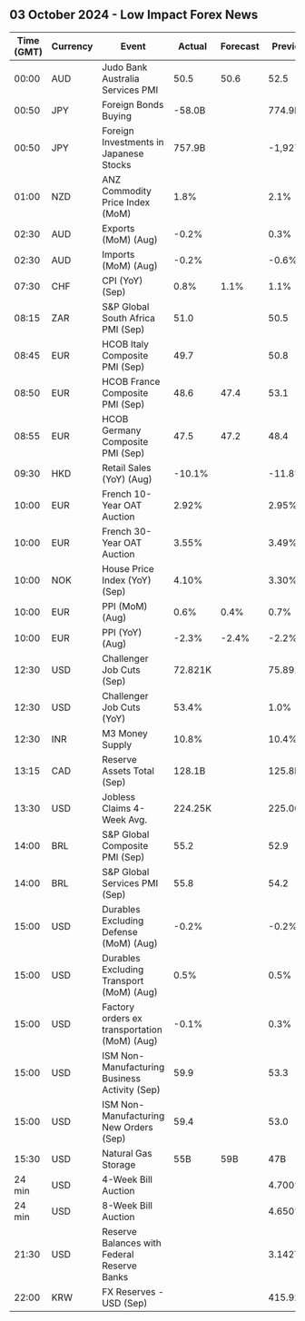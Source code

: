 ## 03 October 2024 - Low Impact Forex News

| Time (GMT) | Currency | Event | Actual | Forecast | Previous |
|------|----------|-------|--------|----------|----------|
| 00:00 | AUD | Judo Bank Australia Services PMI | 50.5 | 50.6 | 52.5 |
| 00:50 | JPY | Foreign Bonds Buying | -58.0B |  | 774.9B |
| 00:50 | JPY | Foreign Investments in Japanese Stocks | 757.9B |  | -1,927.7B |
| 01:00 | NZD | ANZ Commodity Price Index (MoM) | 1.8% |  | 2.1% |
| 02:30 | AUD | Exports (MoM) (Aug) | -0.2% |  | 0.3% |
| 02:30 | AUD | Imports (MoM) (Aug) | -0.2% |  | -0.6% |
| 07:30 | CHF | CPI (YoY) (Sep) | 0.8% | 1.1% | 1.1% |
| 08:15 | ZAR | S&P Global South Africa PMI (Sep) | 51.0 |  | 50.5 |
| 08:45 | EUR | HCOB Italy Composite PMI (Sep) | 49.7 |  | 50.8 |
| 08:50 | EUR | HCOB France Composite PMI (Sep) | 48.6 | 47.4 | 53.1 |
| 08:55 | EUR | HCOB Germany Composite PMI (Sep) | 47.5 | 47.2 | 48.4 |
| 09:30 | HKD | Retail Sales (YoY) (Aug) | -10.1% |  | -11.8% |
| 10:00 | EUR | French 10-Year OAT Auction | 2.92% |  | 2.95% |
| 10:00 | EUR | French 30-Year OAT Auction | 3.55% |  | 3.49% |
| 10:00 | NOK | House Price Index (YoY) (Sep) | 4.10% |  | 3.30% |
| 10:00 | EUR | PPI (MoM) (Aug) | 0.6% | 0.4% | 0.7% |
| 10:00 | EUR | PPI (YoY) (Aug) | -2.3% | -2.4% | -2.2% |
| 12:30 | USD | Challenger Job Cuts (Sep) | 72.821K |  | 75.891K |
| 12:30 | USD | Challenger Job Cuts (YoY) | 53.4% |  | 1.0% |
| 12:30 | INR | M3 Money Supply | 10.8% |  | 10.4% |
| 13:15 | CAD | Reserve Assets Total (Sep) | 128.1B |  | 125.8B |
| 13:30 | USD | Jobless Claims 4-Week Avg. | 224.25K |  | 225.00K |
| 14:00 | BRL | S&P Global Composite PMI (Sep) | 55.2 |  | 52.9 |
| 14:00 | BRL | S&P Global Services PMI (Sep) | 55.8 |  | 54.2 |
| 15:00 | USD | Durables Excluding Defense (MoM) (Aug) | -0.2% |  | -0.2% |
| 15:00 | USD | Durables Excluding Transport (MoM) (Aug) | 0.5% |  | 0.5% |
| 15:00 | USD | Factory orders ex transportation (MoM) (Aug) | -0.1% |  | 0.3% |
| 15:00 | USD | ISM Non-Manufacturing Business Activity (Sep) | 59.9 |  | 53.3 |
| 15:00 | USD | ISM Non-Manufacturing New Orders (Sep) | 59.4 |  | 53.0 |
| 15:30 | USD | Natural Gas Storage | 55B | 59B | 47B |
| 24 min | USD | 4-Week Bill Auction |  |  | 4.700% |
| 24 min | USD | 8-Week Bill Auction |  |  | 4.650% |
| 21:30 | USD | Reserve Balances with Federal Reserve Banks |  |  | 3.142T |
| 22:00 | KRW | FX Reserves - USD (Sep) |  |  | 415.92B |
